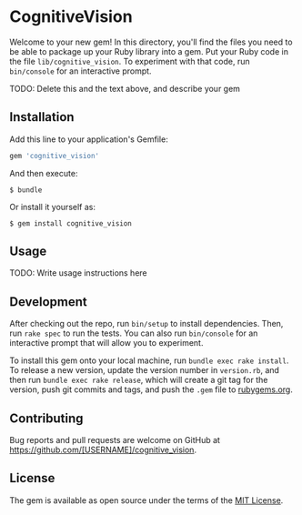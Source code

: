 # CognitiveVision

Welcome to your new gem! In this directory, you'll find the files you need to be able to package up your Ruby library into a gem. Put your Ruby code in the file `lib/cognitive_vision`. To experiment with that code, run `bin/console` for an interactive prompt.

TODO: Delete this and the text above, and describe your gem

## Installation

Add this line to your application's Gemfile:

```ruby
gem 'cognitive_vision'
```

And then execute:

    $ bundle

Or install it yourself as:

    $ gem install cognitive_vision

## Usage

TODO: Write usage instructions here

## Development

After checking out the repo, run `bin/setup` to install dependencies. Then, run `rake spec` to run the tests. You can also run `bin/console` for an interactive prompt that will allow you to experiment.

To install this gem onto your local machine, run `bundle exec rake install`. To release a new version, update the version number in `version.rb`, and then run `bundle exec rake release`, which will create a git tag for the version, push git commits and tags, and push the `.gem` file to [rubygems.org](https://rubygems.org).

## Contributing

Bug reports and pull requests are welcome on GitHub at https://github.com/[USERNAME]/cognitive_vision.


## License

The gem is available as open source under the terms of the [MIT License](http://opensource.org/licenses/MIT).

